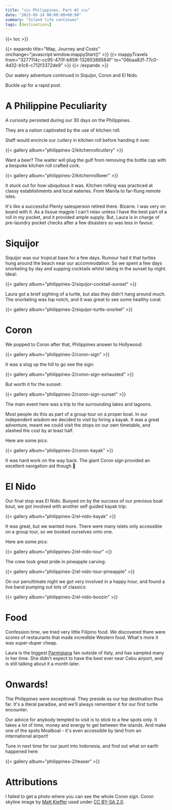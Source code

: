 ```yaml
---
title: "🇵🇭 Philippines, Part #2 🇵🇭"
date: "2023-05-14 00:00:00+08:00"
summary: "Island life continues"
tags: [destinations]
---
```


{{< toc >}}

{{< expando title="Map, Journey and Costs" onchange="javascript:window.mappyStart()" >}}
{{< mappyTravels from="3277114c-cc95-470f-b658-13265388584f" to="06baa82f-77c0-4d32-b1c6-c712f3372de9" >}}
{{< /expando >}}

Our watery adventure continued in Siquijor, Coron and El Nido.

Buckle up for a rapid post.

#  A Philippine Peculiarity

A curiosity persisted during our 30 days on the Philippines.

They are a nation captivated by the use of kitchen roll.

Staff would encircle our cutlery in kitchen roll before handing it over. 

{{< gallery album="philippines-2/kitchenrollcutlery" >}}

Want a beer? The waiter will plug the gulf from removing the bottle cap with a bespoke kitchen roll crafted cork. 

{{< gallery album="philippines-2/kitchenrollbeer" >}}

It stuck out for how ubiquitous it was. Kitchen rolling was practiced at classy establishments and local eateries. From Manila to far-flung remote isles.

It's like a successful Plenty salesperson retired there. Bizarre. I was very on board with it. As a tissue magpie I can't relax unless I have the best part of a roll in my pocket, and it provided ample supply. But, Laura is in charge of pre-laundry pocket checks after a few disasters so was less in favour.

# Siquijor

Siquijor was our tropical base for a few days. Rumour had it that turtles hung around the beach near our accommodation. So we spent a few days snorkeling by day and supping cocktails whilst taking in the sunset by night. Ideal:

{{< gallery album="philippines-2/siquijor-cocktail-sunset" >}}

Laura got a brief sighting of a turtle, but alas they didn't hang around much. The snorkeling was top notch, and it was great to see some healthy coral.

{{< gallery album="philippines-2/siquijor-turtle-snorkel" >}}

# Coron

We popped to Coron after that, Philippines answer to Hollywood:

{{< gallery album="philippines-2/coron-sign" >}}

It was a slog up the hill to go see the sign:

{{< gallery album="philippines-2/coron-sign-exhausted" >}}

But worth it for the sunset:

{{< gallery album="philippines-2/coron-sign-sunset" >}}

The main event here was a trip to the surrounding lakes and lagoons.

Most people do this as part of a group tour on a proper boat. In our independent wisdom we decided to visit by hiring a kayak. It was a great adventure, meant we could visit the stops on our own timetable, and slashed the cost by at least half.

Here are some pics:

{{< gallery album="philippines-2/coron-kayak" >}}

It was hard work on the way back. The giant Coron sign provided an excellent navigation aid though 🥸

# El Nido

Our final stop was El Nido. Buoyed on by the success of our previous boat bout, we got involved with another self guided kayak trip:

{{< gallery album="philippines-2/el-nido-kayak" >}}

It was great, but we wanted more. There were many islets only accessible on a group tour, so we booked ourselves onto one.

Here are some pics:

{{< gallery album="philippines-2/el-nido-tour" >}}

The crew took great pride in pineapple carving:

{{< gallery album="philippines-2/el-nido-tour-pineapple" >}}

On our penultimate night we got very involved in a happy hour, and found a live band pumping out lots of classics:

{{< gallery album="philippines-2/el-nido-boozin" >}}

# Food

Confession time, we tried very little Filipino food. We discovered there were scores of restaurants that made incredible Western food. What's more it was super-duper cheap.

Laura is the biggest [Parmigiana](https://en.wikipedia.org/wiki/Parmigiana) fan outside of Italy, and has sampled many in her time. She didn't expect to have the best ever near Cebu airport, and is still talking about it a month later.

# Onwards!

The Philippines were exceptional. They preside as our top destination thus far. It's a literal paradise, and we'll always remember it for our first turtle encounter.

Our advice for anybody tempted to visit is to stick to a few spots only. It takes a lot of time, money and energy to get between the islands. And make one of the spots Moalboal - it's even accessible by land from an international airport!

Tune in next time for our jaunt into Indonesia, and find out what on earth happened here:

{{< gallery album="philippines-2/teaser" >}}

# Attributions

I failed to get a photo where you can see the whole Coron sign. Coron skyline image by <a href="https://flic.kr/p/S4ZRLH">Matt Kieffer</a> used under <a href="https://creativecommons.org/licenses/by-sa/2.0/">CC BY-SA 2.0</a>.